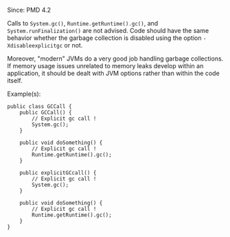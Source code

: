 Since: PMD 4.2

Calls to `System.gc()`, `Runtime.getRuntime().gc()`, and `System.runFinalization()` are not advised.
Code should have the same behavior whether the garbage collection is disabled using the option
`-Xdisableexplicitgc` or not.

Moreover, &quot;modern&quot; JVMs do a very good job handling garbage collections. If memory usage issues unrelated to memory
leaks develop within an application, it should be dealt with JVM options rather than within the code itself.

Example(s):
```
public class GCCall {
    public GCCall() {
        // Explicit gc call !
        System.gc();
    }

    public void doSomething() {
        // Explicit gc call !
        Runtime.getRuntime().gc();
    }

    public explicitGCcall() {
        // Explicit gc call !
        System.gc();
    }

    public void doSomething() {
        // Explicit gc call !
        Runtime.getRuntime().gc();
    }
}
```
